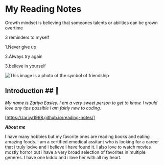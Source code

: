 # My Reading Notes 

Growth mindset is believing that someones talents or abilities can be grown overtime 

3 reminders to myself 

1.Never give up

2.Always try again

3.believe in yourself

![This image is a photo of the symbol of friendship ](https://cdn-icons-png.flaticon.com/512/7959/7959365.png)
  
## Introduction ## 👋

_My name is Zariya Easley.  I am a very sweet person to get to know. I would love any tips possible i am fairly new to coding._

[https://zariya1998.github.io/reading-notes/]

***About me***

I have many hobbies but my favorite ones are reading books and eating amazing foods. I am a certified emedical assitant who is looking for a career that i truly lodve and i believe i have found it. I also love to watch movies mostly horror but i have a very broad selection of favorites in multiple generes. I have one kiddo and i love her with all my heart.

